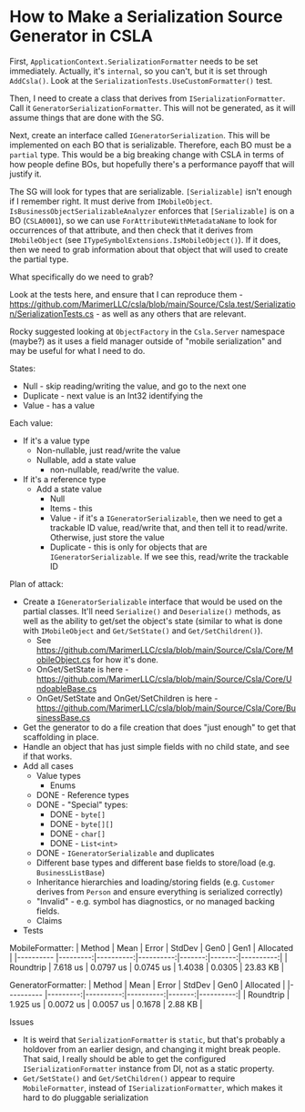 # How to Make a Serialization Source Generator in CSLA

First, `ApplicationContext.SerializationFormatter` needs to be set immediately. Actually, it's `internal`, so you can't, but it is set through `AddCsla()`. Look at the `SerializationTests.UseCustomFormatter()` test. 

Then, I need to create a class that derives from `ISerializationFormatter`. Call it `GeneratorSerializationFormatter`. This will not be generated, as it will assume things that are done with the SG.

Next, create an interface called `IGeneratorSerialization`. This will be implemented on each BO that is serializable. Therefore, each BO must be a `partial` type. This would be a big breaking change with CSLA in terms of how people define BOs, but hopefully there's a performance payoff that will justify it.

The SG will look for types that are serializable. `[Serializable]` isn't enough if I remember right. It must derive from `IMobileObject`. `IsBusinessObjectSerializableAnalyzer` enforces that `[Serializable]` is on a BO (`CSLA0001`), so we can use `ForAttributeWithMetadataName` to look for occurrences of that attribute, and then check that it derives from `IMobileObject` (see `ITypeSymbolExtensions.IsMobileObject()`). If it does, then we need to grab information about that object that will used to create the partial type.

What specifically do we need to grab?

Look at the tests here, and ensure that I can reproduce them - https://github.com/MarimerLLC/csla/blob/main/Source/Csla.test/Serialization/SerializationTests.cs - as well as any others that are relevant.

Rocky suggested looking at `ObjectFactory` in the `Csla.Server` namespace (maybe?) as it uses a field manager outside of "mobile serialization" and may be useful for what I need to do.

States:
* Null - skip reading/writing the value, and go to the next one
* Duplicate - next value is an Int32 identifying the 
* Value - has a value

Each value:
* If it's a value type
    * Non-nullable, just read/write the value
    * Nullable, add a state value
        * non-nullable, read/write the value.
* If it's a reference type
    * Add a state value
        * Null
        * Items - this 
        * Value - if it's a `IGeneratorSerializable`, then we need to get a trackable ID value, read/write that, and then tell it to read/write. Otherwise, just store the value
        * Duplicate - this is only for objects that are `IGeneratorSerializable`. If we see this, read/write the trackable ID

Plan of attack:

* Create a `IGeneratorSerializable` interface that would be used on the partial classes. It'll need `Serialize()` and `Deserialize()` methods, as well as the ability to get/set the object's state (similar to what is done with `IMobileObject` and `Get/SetState()` and `Get/SetChildren()`). 
    * See https://github.com/MarimerLLC/csla/blob/main/Source/Csla/Core/MobileObject.cs for how it's done.
    * OnGet/SetState is here - https://github.com/MarimerLLC/csla/blob/main/Source/Csla/Core/UndoableBase.cs
    * OnGet/SetState and OnGet/SetChildren is here - https://github.com/MarimerLLC/csla/blob/main/Source/Csla/Core/BusinessBase.cs
* Get the generator to do a file creation that does "just enough" to get that scaffolding in place.
* Handle an object that has just simple fields with no child state, and see if that works.
* Add all cases
    * Value types
        * Enums
    * DONE - Reference types
    * DONE - "Special" types:
        * DONE - `byte[]`
        * DONE - `byte[][]`
        * DONE - `char[]`
        * DONE - `List<int>`
    * DONE - `IGeneratorSerializable` and duplicates
    * Different base types and different base fields to store/load (e.g. `BusinessListBase`)
    * Inheritance hierarchies and loading/storing fields (e.g. `Customer` derives from `Person` and ensure everything is serialized correctly)
    * "Invalid" - e.g. symbol has diagnostics, or no managed backing fields.
    * Claims
* Tests

MobileFormatter:
| Method    | Mean     | Error     | StdDev    | Gen0   | Gen1   | Allocated |
|---------- |---------:|----------:|----------:|-------:|-------:|----------:|
| Roundtrip | 7.618 us | 0.0797 us | 0.0745 us | 1.4038 | 0.0305 |  23.83 KB |

GeneratorFormatter:
| Method    | Mean     | Error     | StdDev    | Gen0   | Allocated |
|---------- |---------:|----------:|----------:|-------:|----------:|
| Roundtrip | 1.925 us | 0.0072 us | 0.0057 us | 0.1678 |   2.88 KB |

Issues
* It is weird that `SerializationFormatter` is `static`, but that's probably a holdover from an earlier design, and changing it might break people. That said, I really should be able to get the configured `ISerializationFormatter` instance from DI, not as a static property.
* `Get/SetState()` and `Get/SetChildren()` appear to require `MobileFormatter`, instead of `ISerializationFormatter`, which makes it hard to do pluggable serialization